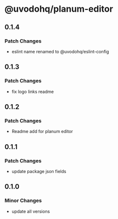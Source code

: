 # @uvodohq/planum-editor

## 0.1.4

### Patch Changes

- eslint name renamed to @uvodohq/eslint-config

## 0.1.3

### Patch Changes

- fix logo links readme

## 0.1.2

### Patch Changes

- Readme add for planum editor

## 0.1.1

### Patch Changes

- update package json fields

## 0.1.0

### Minor Changes

- update all versions
